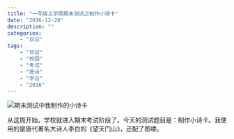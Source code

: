 ```yaml
---
title: "一年级上学期期末测试之制作小诗卡"
date: "2016-12-28"
description: ""
categories:
    - "日记"
tags:
    - "日记"
    - "校园"
    - "考试"
    - "唐诗"
    - "李白"
    - "2016"
---
```


![期末测试中我制作的小诗卡](http://image.tonybai.com/img/201612/quiz_20161228.jpg)

从这周开始，学校就进入期末考试阶段了。今天的测试题目是：制作小诗卡。我使用的是唐代著名大诗人李白的《望天门山》，还配了图喽。

